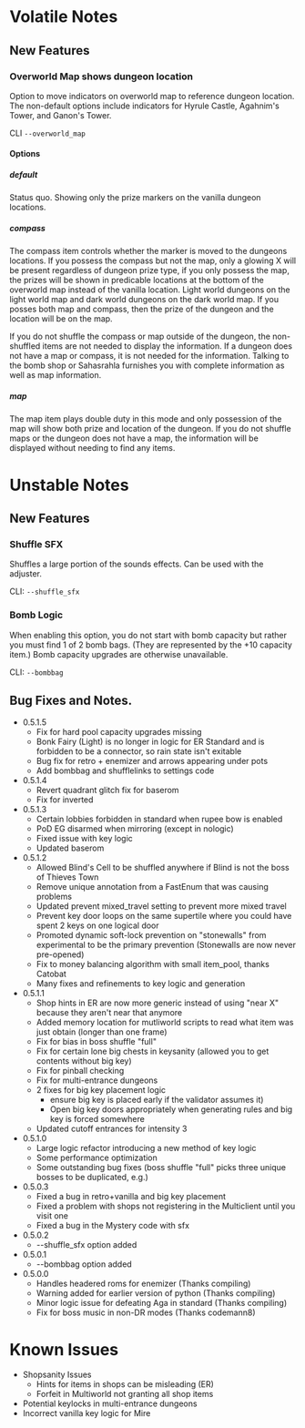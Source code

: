 # Volatile Notes

## New Features

### Overworld Map shows dungeon location

Option to move indicators on overworld map to reference dungeon location. The non-default options include indicators for Hyrule Castle, Agahnim's Tower, and Ganon's Tower.

CLI ```--overworld_map```

#### Options

##### default

Status quo. Showing only the prize markers on the vanilla dungeon locations.

##### compass

The compass item controls whether the marker is moved to the dungeons locations. If you possess the compass but not the map, only a glowing X will be present regardless of dungeon prize type, if you only possess the map, the prizes will be shown in predicable locations at the bottom of the overworld map instead of the vanilla location. Light world dungeons on the light world map and dark world dungeons on the dark world map. If you posses both map and compass, then the prize of the dungeon and the location will be on the map.

If you do not shuffle the compass or map outside of the dungeon, the non-shuffled items are not needed to display the information. If a dungeon does not have a map or compass, it is not needed for the information. Talking to the bomb shop or Sahasrahla furnishes you with complete information as well as map information.

##### map

The map item plays double duty in this mode and only possession of the map will show both prize and location of the dungeon. If you do not shuffle maps or the dungeon does not have a map, the information will be displayed without needing to find any items.

# Unstable Notes

## New Features

### Shuffle SFX

Shuffles a large portion of the sounds effects. Can be used with the adjuster.

CLI: ```--shuffle_sfx```
 
### Bomb Logic 

When enabling this option, you do not start with bomb capacity but rather you must find 1 of 2 bomb bags. (They are represented by the +10 capacity item.) Bomb capacity upgrades are otherwise unavailable.
 
CLI: ```--bombbag```


## Bug Fixes and Notes.

* 0.5.1.5
	* Fix for hard pool capacity upgrades missing
	* Bonk Fairy (Light) is no longer in logic for ER Standard and is forbidden to be a connector, so rain state isn't exitable
	* Bug fix for retro + enemizer and arrows appearing under pots
	* Add bombbag and shufflelinks to settings code
* 0.5.1.4
	* Revert quadrant glitch fix for baserom
	* Fix for inverted
* 0.5.1.3
	* Certain lobbies forbidden in standard when rupee bow is enabled
	* PoD EG disarmed when mirroring (except in nologic)
	* Fixed issue with key logic
	* Updated baserom
* 0.5.1.2
	* Allowed Blind's Cell to be shuffled anywhere if Blind is not the boss of Thieves Town
	* Remove unique annotation from a FastEnum that was causing problems
	* Updated prevent mixed_travel setting to prevent more mixed travel
	* Prevent key door loops on the same supertile where you could have spent 2 keys on one logical door
	* Promoted dynamic soft-lock prevention on "stonewalls" from experimental to be the primary prevention (Stonewalls are now never pre-opened)
	* Fix to money balancing algorithm with small item_pool, thanks Catobat
	* Many fixes and refinements to key logic and generation	
* 0.5.1.1
	* Shop hints in ER are now more generic instead of using "near X" because they aren't near that anymore
	* Added memory location for mutliworld scripts to read what item was just obtain (longer than one frame)
	* Fix for bias in boss shuffle "full"
	* Fix for certain lone big chests in keysanity (allowed you to get contents without big key)
	* Fix for pinball checking
	* Fix for multi-entrance dungeons
	* 2 fixes for big key placement logic
		* ensure big key is placed early if the validator assumes it)
		* Open big key doors appropriately when generating rules and big key is forced somewhere
	* Updated cutoff entrances for intensity 3
* 0.5.1.0
	* Large logic refactor introducing a new method of key logic 
	* Some performance optimization
	* Some outstanding bug fixes (boss shuffle "full" picks three unique bosses to be duplicated, e.g.)
* 0.5.0.3
	* Fixed a bug in retro+vanilla and big key placement
	* Fixed a problem with shops not registering in the Multiclient until you visit one
	* Fixed a bug in the Mystery code with sfx
* 0.5.0.2
	* --shuffle_sfx option added 
* 0.5.0.1
	* --bombbag option added 
* 0.5.0.0
	* Handles headered roms for enemizer (Thanks compiling)
	* Warning added for earlier version of python (Thanks compiling)
	* Minor logic issue for defeating Aga in standard (Thanks compiling)
	* Fix for boss music in non-DR modes (Thanks codemann8)

# Known Issues

* Shopsanity Issues
	* Hints for items in shops can be misleading (ER)
	* Forfeit in Multiworld not granting all shop items
* Potential keylocks in multi-entrance dungeons
* Incorrect vanilla key logic for Mire